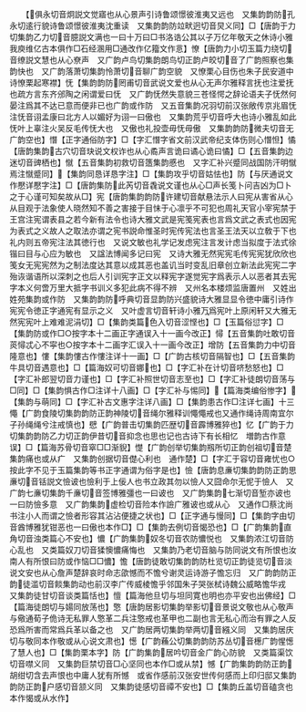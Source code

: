 <!-- { "loadSidebar": true } -->
　　【俱永切音炯説文觉寤也从心景声引诗鲁颂憬彼淮夷又远也　又集韵韵防孔永切逺行貌诗鲁颂憬彼淮夷沈重读　又集韵韵防竝畎迥切音炅义同】□【唐韵于力切集韵乙力切音臆説文满也一曰十万曰□书洛诰公其以子万亿年敬天之休诗小雅我庾维亿古本俱作□石经溷用□通改作亿籀文作悥】憭【唐韵力小切玉篇力绕切音缭説文慧也从心尞声　又广韵卢鸟切集韵朗鸟切正韵卢皎切音了广韵照察也集韵快也　又广韵落萧切集韵怜萧切音聊广韵空貌　又憭栗心目伤也朱子民安道中诗憭栗起寒襟】怃【集韵韵防罔甫切音武说文爱也从心无声尔雅释言抚也注爱抚也疏方言东齐邠陶之闲谓爱曰怃　又广韵怃然失意貌三苍怪愕之辞论语夫子怃然何晏注爲其不达已意而便非已也广韵或作防　又五音集韵况羽切前汉张敞传京兆眉怃注怃音诩孟康曰北方人以媚好为诩一曰傲也　又集韵荒乎切音呼大也诗小雅乱如此怃叶上辜注火吴反毛传怃大也　又傲也礼投壶毋怃毋傲　又集韵韵防微夫切音无广韵空也】憯【正字通俗防字】□【字汇憯字省文前汉武帝纪支体伤则心憯怛】憰【唐韵集韵古穴切音玦说文权诈也从心矞声言诡曰谲心诡曰憰】□【五音集韵边迷切音豍栖也】憱【五音集韵初救切音簉集韵慼也　又字汇补兴蹙同战国防汗明憱焉注憱蹙同】【集韵同恳详恳字注】□【集韵攻乎切音姑怯也】防【与厌通说文作懕详懕字注】□【唐韵集防此芮切音毳说文谨也从心□声长笺卜问吉凶为□卜之于心谨可知矣故从□】宪【唐韵集韵韵防许建切音献悬法示人曰宪从害省从心从目观于法象使人晓然知不善之害接于目怽于心凛乎不可犯也周礼天官小宰宪禁于王宫注宪谓表县之若今新有法令也诗大雅文武是宪笺宪表也言爲文武之表式也因宪为表式之义故人之取法亦谓之宪书説命惟圣时宪传宪法也言圣王法天以立敎于下也礼内则五帝宪注法其徳行也　又说文敏也礼学记发虑宪注言发计虑当拟度于法式徐锴曰目与心应为敏也　又諡法博闻多记曰宪　又诗大雅无然宪宪毛传宪宪犹欣欣也笺女无宪宪然为之制法度达其意以成其恶也盖讥当时变乱旧章创立新法此宪宪二字殆诙谐语所以深刺之也后人引训宪字正文以释宪字遂觉宪字爲表示人以恶者其去宪字本义何啻万里大抵字书训义多犯此病不得不辨　又州名本楼烦监唐置州　又姓出姓苑集韵或作防　又集韵韵防呼典切音显韵防兴盛貌诗大雅显显令徳中庸引诗作宪宪令徳正字通宪有显示之义　又叶虚言切音轩诗小雅万爲宪叶上原闲轩又大雅无然宪宪叶上难难泥涓切】□【集韵类篇色入切音涩悭也】□【玉篇俗愆字】□【集韵防或作□○按字本十二画正字通误入十一画今改正】憳【五音集韵吐敢切音菼憳忒心不寜也○按字本十二画字汇误入十一画今改正】增防【五音集韵力中切音隆意也】慺【集韵慺古作慺注详十一画】□【广韵古核切音隔智也】□【五音集韵牛具切音遇意也】□【篇海奴可切音娜也】□【字汇补在计切音哜愁怒也】□【字汇补郎翌切音力谨也】□【字汇补照世切音志至也】□【字汇补徒朗切音荡与□同】□【集韵惧古作□注详十八画】□【字汇补与惕同】【篇海类编俗惨字】【集韵与萌同】□【字汇补古文惠字注详八画】□【集韵患古作□注详七画】十三憴【广韵食陵切集韵韵防正韵神陵切音绳尔雅释训憴憴戒也又通作绳诗周南宜尔子孙绳绳兮注戒慎也】憵【广韵普击切集韵匹歴切音霹博雅猝也】忆【广韵于力切集韵韵防乙力切正韵伊昔切音抑念也思也记也古诗下有长相忆　増韵古作意误】□【篇海苏骨切音窣□□渐貎】憷【广韵创举切集韵剏所切正韵创祖切音楚集韵痛也或从疒　又集韵创据切音儊心利也　通作楚】□【字汇于容切音雍忧也○按此字不见于玉篇集韵等书正字通谓为俗字是也】憸【唐韵息亷切集韵韵防正韵思亷切音铦説文憸诐也憸利于上佞人也书立政其勿以憸人又囧命尔无怩于憸人　又广韵七亷切集韵千亷切音签博雅彊也一曰诐也　又广韵集韵七渐切音堑亦诐也一曰防憸多意　又广韵集韵虚检切音险本作譣广雅诐也或从心　又通作□蔡沈尚书注小人而谓之憸者形容其沾沾便捷之状也】□【正字通与慢同】□【集韵字由切音酋博雅犹钳恶也一曰傲也本作□】□【集韵去例切音愒恐也】□【广韵集韵直角切音浊类篇心不安也】憹【广韵集韵奴冬切音农防憹悦也　又集韵浓江切音防心乱也　又类篇奴刀切音猱懊憹痛悔也　又集韵乃老切音脑与防同说文有所恨也汝南人有所恨曰防或作恼□□憹】憺【唐韵徒敢切集韵韵防杜览切正韵徒览切音淡说文安也从心詹声楚辞哀时命志欿憾而不憺兮谢灵运诗游子憺忘归　又广韵韵防正韵徒滥切音餤集韵动也前汉李广传威棱憺乎邻国朱子哭张栻诗魏公威略憺华戎　又集韵徒甘切音谈类篇恬也】憻【篇海他旦切与坦同寛也明也亦平安也出佛经】□【篇海徒朗切与婸同放荡也】憼【唐韵居影切集韵举影切音景说文敬也从心敬声与儆通荀子佹诗无私罪人憼革二兵注憼戒也革甲也二副也言无私心而治有罪之人反恐爲所害而常爲兵革以备之也　又广韵居两切集韵举两切音繦义同　又集韵居庆切与敬同本作敬或从心说文肃也】憽【广韵蘓公切集韵韵防苏丛切音檧广韵惺憽了慧人也】□【集韵栗本字】防【广韵集韵居吟切音金广韵心防貌　又类篇渠饮切音噤义同　又集韵巨禁切音□心坚同也本作□或从禁】憾【广韵集韵韵防正韵胡绀切含去声恨也中庸人犹有所憾　或省作感前汉张安世传何感而上印归邸又集韵韵防正韵户感切音颔义同　又集韵徒感切音禫不安也】□【集韵丘盖切音磕贪也本作愒或从水作】
